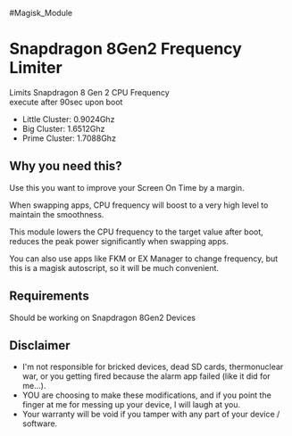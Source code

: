 #Magisk_Module 

# Snapdragon 8Gen2 Frequency Limiter
Limits Snapdragon 8 Gen 2 CPU Frequency\
execute after 90sec upon boot
- Little Cluster: 0.9024Ghz
- Big Cluster: 1.6512Ghz
- Prime Cluster: 1.7088Ghz

## Why you need this?
Use this you want to improve your Screen On Time by a margin.

When swapping apps, CPU frequency will boost to a very high level to maintain the smoothness.

This module lowers the CPU frequency to the target value after boot, reduces the peak power significantly when swapping apps.

You can also use apps like FKM or EX Manager to change frequency, but this is a magisk autoscript, so it will be much convenient.

## Requirements
Should be working on Snapdragon 8Gen2 Devices

## Disclaimer
* I'm not responsible for bricked devices, dead SD cards, thermonuclear war, or you getting fired because the alarm app failed (like it did for me...).
* YOU are choosing to make these modifications, and if you point the finger at me for messing up your device, I will laugh at you.
* Your warranty will be void if you tamper with any part of your device / software.
